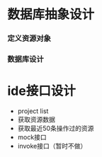 # 数据库抽象设计
### 定义资源对象
### 数据库设计

# ide接口设计
- project list
- 获取资源数据
- 获取最近50条操作过的资源
- mock接口
- invoke接口（暂时不做）